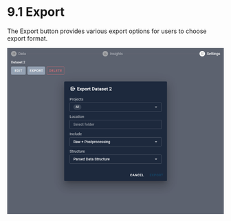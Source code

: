 # 9.1 Export

The Export button provides various export options for users to choose export format.

![Image](img/image_2.png)

